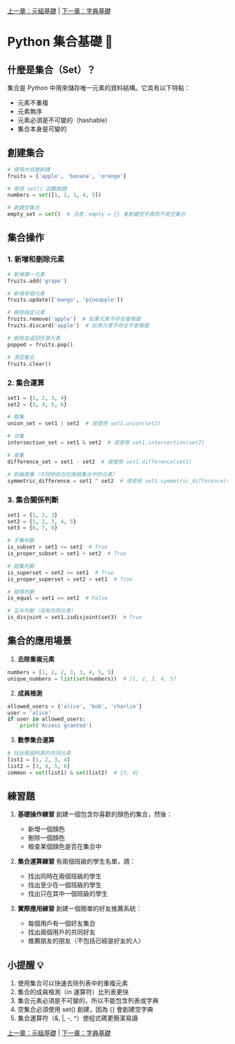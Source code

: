 [上一章：元組基礎](018_元組基礎.md) | [下一章：字典基礎](020_字典基礎.md)

# Python 集合基礎 🎯

## 什麼是集合（Set）？

集合是 Python 中用來儲存唯一元素的資料結構。它具有以下特點：
- 元素不重複
- 元素無序
- 元素必須是不可變的（hashable）
- 集合本身是可變的

## 創建集合

```python
# 使用大括號創建
fruits = {'apple', 'banana', 'orange'}

# 使用 set() 函數創建
numbers = set([1, 2, 3, 4, 5])

# 創建空集合
empty_set = set()  # 注意：empty = {} 會創建空字典而不是空集合
```

## 集合操作

### 1. 新增和刪除元素

```python
# 新增單一元素
fruits.add('grape')

# 新增多個元素
fruits.update(['mango', 'pineapple'])

# 刪除指定元素
fruits.remove('apple')  # 如果元素不存在會報錯
fruits.discard('apple')  # 如果元素不存在不會報錯

# 刪除並返回任意元素
popped = fruits.pop()

# 清空集合
fruits.clear()
```

### 2. 集合運算

```python
set1 = {1, 2, 3, 4}
set2 = {3, 4, 5, 6}

# 聯集
union_set = set1 | set2  # 或使用 set1.union(set2)

# 交集
intersection_set = set1 & set2  # 或使用 set1.intersection(set2)

# 差集
difference_set = set1 - set2  # 或使用 set1.difference(set2)

# 對稱差集（不同時存在於兩個集合中的元素）
symmetric_difference = set1 ^ set2  # 或使用 set1.symmetric_difference(set2)
```

### 3. 集合關係判斷

```python
set1 = {1, 2, 3}
set2 = {1, 2, 3, 4, 5}
set3 = {6, 7, 8}

# 子集判斷
is_subset = set1 <= set2  # True
is_proper_subset = set1 < set2  # True

# 超集判斷
is_superset = set2 >= set1  # True
is_proper_superset = set2 > set1  # True

# 相等判斷
is_equal = set1 == set2  # False

# 互斥判斷（沒有共同元素）
is_disjoint = set1.isdisjoint(set3)  # True
```

## 集合的應用場景

1. **去除重複元素**

```python
numbers = [1, 2, 2, 3, 3, 4, 5, 5]
unique_numbers = list(set(numbers))  # [1, 2, 3, 4, 5]
```

2. **成員檢測**

```python
allowed_users = {'alice', 'bob', 'charlie'}
user = 'alice'
if user in allowed_users:
    print('Access granted')
```

3. **數學集合運算**

```python
# 找出兩個列表的共同元素
list1 = [1, 2, 3, 4]
list2 = [3, 4, 5, 6]
common = set(list1) & set(list2)  # {3, 4}
```

## 練習題

1. **基礎操作練習**
   創建一個包含你喜歡的顏色的集合，然後：
   - 新增一個顏色
   - 刪除一個顏色
   - 檢查某個顏色是否在集合中

2. **集合運算練習**
   有兩個班級的學生名單，請：
   - 找出同時在兩個班級的學生
   - 找出至少在一個班級的學生
   - 找出只在其中一個班級的學生

3. **實際應用練習**
   創建一個簡單的好友推薦系統：
   - 每個用戶有一個好友集合
   - 找出兩個用戶的共同好友
   - 推薦朋友的朋友（不包括已經是好友的人）

## 小提醒 💡

1. 使用集合可以快速去除列表中的重複元素
2. 集合的成員檢測（in 運算符）比列表更快
3. 集合元素必須是不可變的，所以不能包含列表或字典
4. 空集合必須使用 set() 創建，因為 {} 會創建空字典
5. 集合運算符（&, |, -, ^）使程式碼更簡潔易讀

[上一章：元組基礎](018_元組基礎.md) | [下一章：字典基礎](020_字典基礎.md) 